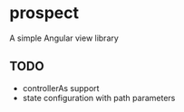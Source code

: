 # prospect
A simple Angular view library

## TODO
- controllerAs support
- state configuration with path parameters